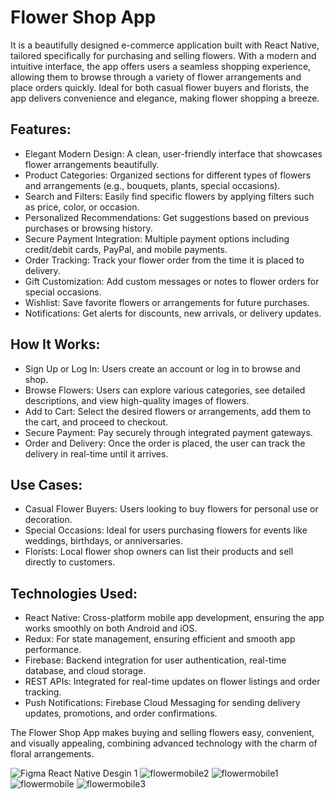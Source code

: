 # Flower Shop App 
It is a beautifully designed e-commerce application built with React Native, tailored specifically for purchasing and selling flowers. With a modern and intuitive interface, the app offers users a seamless shopping experience, allowing them to browse through a variety of flower arrangements and place orders quickly. Ideal for both casual flower buyers and florists, the app delivers convenience and elegance, making flower shopping a breeze.

## Features:
- Elegant Modern Design: A clean, user-friendly interface that showcases flower arrangements beautifully.
- Product Categories: Organized sections for different types of flowers and arrangements (e.g., bouquets, plants, special occasions).
- Search and Filters: Easily find specific flowers by applying filters such as price, color, or occasion.
- Personalized Recommendations: Get suggestions based on previous purchases or browsing history.
- Secure Payment Integration: Multiple payment options including credit/debit cards, PayPal, and mobile payments.
- Order Tracking: Track your flower order from the time it is placed to delivery.
- Gift Customization: Add custom messages or notes to flower orders for special occasions.
- Wishlist: Save favorite flowers or arrangements for future purchases.
- Notifications: Get alerts for discounts, new arrivals, or delivery updates.
## How It Works:
- Sign Up or Log In: Users create an account or log in to browse and shop.
- Browse Flowers: Users can explore various categories, see detailed descriptions, and view high-quality images of flowers.
- Add to Cart: Select the desired flowers or arrangements, add them to the cart, and proceed to checkout.
- Secure Payment: Pay securely through integrated payment gateways.
- Order and Delivery: Once the order is placed, the user can track the delivery in real-time until it arrives.
## Use Cases:
- Casual Flower Buyers: Users looking to buy flowers for personal use or decoration.
- Special Occasions: Ideal for users purchasing flowers for events like weddings, birthdays, or anniversaries.
- Florists: Local flower shop owners can list their products and sell directly to customers.
## Technologies Used:
- React Native: Cross-platform mobile app development, ensuring the app works smoothly on both Android and iOS.
- Redux: For state management, ensuring efficient and smooth app performance.
- Firebase: Backend integration for user authentication, real-time database, and cloud storage.
- REST APIs: Integrated for real-time updates on flower listings and order tracking.
- Push Notifications: Firebase Cloud Messaging for sending delivery updates, promotions, and order confirmations.

The Flower Shop App makes buying and selling flowers easy, convenient, and visually appealing, combining advanced technology with the charm of floral arrangements.


![Figma React Native Desgin 1](https://github.com/user-attachments/assets/4a82861e-8383-4b96-9d66-95c413cdc9c9)
![flowermobile2](https://github.com/user-attachments/assets/27026779-e93f-467e-abdc-99ebba03ae05)
![flowermobile1](https://github.com/user-attachments/assets/1156862d-3083-4351-bb81-ad347edd21e4)
![flowermobile](https://github.com/user-attachments/assets/d56db664-7aca-4a56-8fc6-12c0328879fd)
![flowermobile3](https://github.com/user-attachments/assets/0c142104-0faa-4af6-a151-e6bc47599077)
